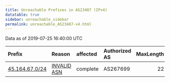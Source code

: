 ```yaml
---
title: Unreachable Prefixes in AS23487 (IPv4)
datatable: true
sidebar: unreachable_sidebar
permalink: unreachable_AS23487-v4.html
---
```


Data as of 2019-07-25 16:40:00 UTC


<div class="datatable-begin"></div>

| Prefix                                                 | Reason                                                                                                | affected   | Authorized AS   |   MaxLength | Anchor                                         |   unreachable /24s |
|:-------------------------------------------------------|:------------------------------------------------------------------------------------------------------|:-----------|:----------------|------------:|:-----------------------------------------------|-------------------:|
| [45.164.67.0/24](https://stat.ripe.net/45.164.67.0/24) | [INVALID ASN](https://rpki-validator.ripe.net/announcement-preview?asn=AS23487&prefix=45.164.67.0/24) | complete   | AS267699        |          22 | [LACNIC](unreachable_LACNIC_RPKI_Root-v4.html) |                  1 |

<div class="datatable-end"></div>
